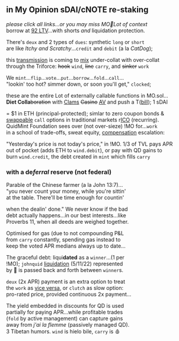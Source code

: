 ## in My Opinion sDAI/cNOTE re-staking
*please click all links...or you may miss MO🔨Lot of context*     
 borrow at [92 LTV](https://twitter.com/QuidMint/status/1788043869113708955)...with shorts *and* liquidation protection.

There's `deux` and 2 types of `dues`: synthetic `long` or `short`  
are like *Itchy and Scratchy*...`credit` and `debit` (a la *CatDog*);  

this [transmission](https://en.wikipedia.org/wiki/Intercarrier_method) is coming to [mix](https://youtu.be/ndQM3kVb06I) under-collat with over-collat  
through the Triforce: ~~hook~~ `wind`, ~~line~~ `carry`, and ~~sinker~~ `work` 

  
We `mint`...`flip`...`vote`...`put`...`borrow`...`fold`...`call`...    
"lookin' too hot? simmer down, or soon you'll get," `clocked`;  

these are the entire Lot of externally callable functions in MO.sol...  
**Diet Colla**~~boration~~ with [Clams](https://twitter.com/clammyclams/status/1781831323356733946) ~~Casino~~ [AV](https://youtu.be/1O25uUy90hU) and push a T([bill](https://twitter.com/OuchMedPA/status/1740514556244623427)); 1 sDAI  

= $1 in ETH (principal-protected); simlar to zero coupon bonds &  
 [swappable](https://twitter.com/guil_lambert/status/1772423853316219051) `call` options in traditional markets r[ICO](https://twitter.com/QuidMint/status/1786533263139369265) (recurring).  
 QuidMint Foundation sees over (not over-sieze) !MO for...`work`    
in a school of trade-offs, sweat equity,  [compensation](https://www.tabers.com/tabersonline/view/Tabers-Dictionary/730522/all/compensation) escalation: 

"Yesterday's price is not today's price," in !MO. 1/3 of TVL pays APR   
out of pocket (adds ETH to `wind.debit`), or
pay with QD gains to  
 burn `wind.credit`, the debt created in `mint` which fills `carry`

### with a de*ferral* reserve (not federal)  

Parable of the Chinese farmer (a la John 13:7)...   
"you never count your money, while you're sittin'  
at the table. There'll be time enough for countin'  

when the dealin' done." We never know if the bad  
debt actually happens...in our best interests...like  
Proverbs 11, when all deeds are weighed together.    

Optimised for gas (due to not compounding P&L   
from `carry` constantly, spending gas instead to  
 keep the voted APR medians always up to date...   


The graceful debt: liqui**dated** as a `winner`...(1 per  
!MO); `johnquid` [liquidation]((https://mirror.xyz/quid.eth/LZ4pS8tVAAkZVSYqJWoihs19cdMhgWESsLr9dIhvL40)) (5/11/22) represented  
by 👕 is passed back and forth between `winner`s.  

`deux` (2x APR) payment is an extra option to treat  
the `work` as [vice versa](https://www.instagram.com/p/CnPsieFKzRQ/),
or `clutch` as slow option:  
pro-rated price, provided continuous 2x payment...

The yield embedded in discounts for QD is used   
partially for paying APR...while profitable trades  
(`fold` by active management) can capture gains  
away from *j'ai la flemme*  (passively managed QD).  
3 Tibetan humors. `wind` is hielo bile, `carry` is 🩸
